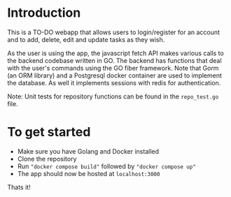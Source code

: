 
# Introduction

This is a TO-DO webapp that allows users to login/register for an account and to add, delete, edit and update tasks as they wish.

As the user is using the app, the javascript fetch API makes various calls to the backend codebase written in GO. 
The backend has functions that deal with the user's commands using the GO fiber framework. Note that Gorm (an ORM library) and a Postgresql docker container are used to implement the database. As well it implements sessions with redis for authentication.

Note: Unit tests for repository functions can be found in the ```repo_test.go``` file.

# To get started

- Make sure you have Golang and Docker installed
- Clone the repository
- Run 
```"docker compose build"``` followed by ```"docker compose up" ```
- The app should now be hosted at ```localhost:3000```

Thats it!
